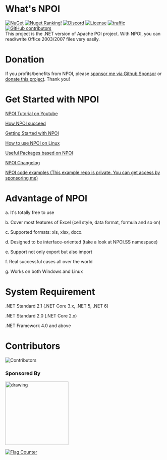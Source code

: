 What's NPOI
===================
[![NuGet](https://img.shields.io/nuget/dt/npoi)](https://www.nuget.org/packages/NPOI)
[![Nuget Ranking!](https://img.shields.io/badge/Nuget%20Ranking-268-red.svg)](https://github.com/nissl-lab/npoi/issues/1532)
[![Discord](https://img.shields.io/badge/Chat-Discord-d82679.svg?logo=discord&logoColor=white)](https://discord.gg/rABUseUHme)
[![License](https://img.shields.io/badge/License-Apache%202.0-blue.svg?style=flat-square&logo=Apache)](LICENSE)
[![traffic](https://api.segment.io/v1/pixel/track?data=ewogICJ3cml0ZUtleSI6ICJBV2NjaWd1UkhKODBuNkJ4WlI4cHRaRzBINzY0RmJObCIsCiAgInVzZXJJZCI6ICJ0b255cXVzIiwKICAiZXZlbnQiOiAiTlBPSSBIb21lcGFnZSIKfQ==
)](#)
<a href="https://github.com/nissl-lab/npoi/graphs/contributors">
    <img
      src="https://img.shields.io/github/contributors/nissl-lab/npoi?logo=github&label=contributors"
      alt="GitHub contributors"
    />
  </a>
<br />
This project is the .NET version of Apache POI project. With NPOI, you can read/write Office 2003/2007 files very easily.<br />

Donation 
=========
If you profits/benefits from NPOI, please [sponsor me via Github Sponsor](https://github.com/sponsors/tonyqus) or [donate this project](https://github.com/nissl-lab/npoi/discussions/923). Thank you!

Get Started with NPOI
============

[NPOI Tutorial on Youtube](https://github.com/nissl-lab/npoi-tutorial)

[How NPOI succeed](https://tonyqus.medium.com/how-npoi-succeeds-67ceb7333eb)

[Getting Started with NPOI](https://github.com/nissl-lab/npoi/wiki/Getting-Started-with-NPOI)

[How to use NPOI on Linux](https://github.com/nissl-lab/npoi/wiki/How-to-use-NPOI-on-Linux)

[Useful Packages based on NPOI](https://github.com/nissl-lab/npoi/wiki/ORM-on-NPOI)

[NPOI Changelog](https://github.com/nissl-lab/npoi/wiki/Changelog)

[NPOI code examples (This example repo is private. You can get access by sponsoring me)](https://github.com/sponsors/tonyqus)

Advantage of NPOI
=================
a. It's totally free to use

b. Cover most features of Excel (cell style, data format, formula and so on)

c. Supported formats: xls, xlsx, docx.

d. Designed to be interface-oriented (take a look at NPOI.SS namespace)

e. Support not only export but also import

f. Real successful cases all over the world

g. Works on both Windows and Linux 

System Requirement
===================
.NET Standard 2.1 (.NET Core 3.x, .NET 5, .NET 6)

.NET Standard 2.0 (.NET Core 2.x)

.NET Framework 4.0 and above

Contributors
===================
![Contributors](https://contrib.rocks/image?repo=nissl-lab/npoi)

### Sponsored By
<img src="https://github.com/user-attachments/assets/88dd41a5-9c25-43dd-ba6b-2f4f82b60ecc" alt="drawing" width="200"/>

<a href="https://info.flagcounter.com/bndt"><img src="https://s01.flagcounter.com/count/bndt/bg_FFFFFF/txt_000000/border_CCCCCC/columns_3/maxflags_20/viewers_0/labels_1/pageviews_1/flags_0/percent_0/" alt="Flag Counter" border="0"></a>
